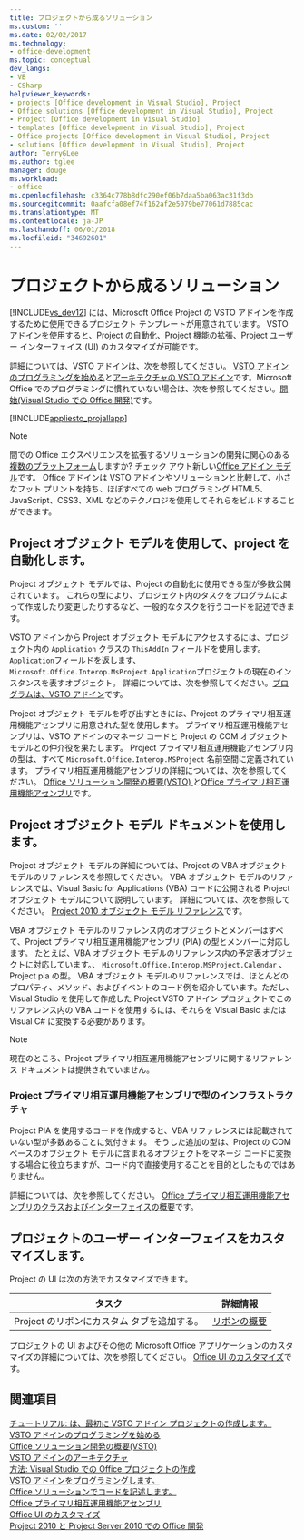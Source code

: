 ```yaml
---
title: プロジェクトから成るソリューション
ms.custom: ''
ms.date: 02/02/2017
ms.technology:
- office-development
ms.topic: conceptual
dev_langs:
- VB
- CSharp
helpviewer_keywords:
- projects [Office development in Visual Studio], Project
- Office solutions [Office development in Visual Studio], Project
- Project [Office development in Visual Studio]
- templates [Office development in Visual Studio], Project
- Office projects [Office development in Visual Studio], Project
- solutions [Office development in Visual Studio], Project
author: TerryGLee
ms.author: tglee
manager: douge
ms.workload:
- office
ms.openlocfilehash: c3364c778b8dfc290ef06b7daa5ba063ac31f3db
ms.sourcegitcommit: 0aafcfa08ef74f162af2e5079be77061d7885cac
ms.translationtype: MT
ms.contentlocale: ja-JP
ms.lasthandoff: 06/01/2018
ms.locfileid: "34692601"
---
```

# <a name="project-solutions"></a>プロジェクトから成るソリューション
  [!INCLUDE[vs_dev12](../vsto/includes/vs-dev12-md.md)] には、Microsoft Office Project の VSTO アドインを作成するために使用できるプロジェクト テンプレートが用意されています。 VSTO アドインを使用すると、Project の自動化、Project 機能の拡張、Project ユーザー インターフェイス (UI) のカスタマイズが可能です。  
  
 詳細については、VSTO アドインは、次を参照してください。 [VSTO アドインのプログラミングを始める](../vsto/getting-started-programming-vsto-add-ins.md)と[アーキテクチャの VSTO アドイン](../vsto/architecture-of-vsto-add-ins.md)です。Microsoft Office でのプログラミングに慣れていない場合は、次を参照してください。[開始&#40;Visual Studio での Office 開発&#41;](../vsto/getting-started-office-development-in-visual-studio.md)です。  
  
 [!INCLUDE[appliesto_projallapp](../vsto/includes/appliesto-projallapp-md.md)]  
  
> [!NOTE]  
>  間での Office エクスペリエンスを拡張するソリューションの開発に関心のある[複数のプラットフォーム](https://dev.office.com/add-in-availability)しますか? チェック アウト新しい[Office アドイン モデル](https://dev.office.com/docs/add-ins/overview/office-add-ins)です。 Office アドインは VSTO アドインやソリューションと比較して、小さなフット プリントを持ち、ほぼすべての web プログラミング HTML5、JavaScript、CSS3、XML などのテクノロジを使用してそれらをビルドすることができます。  
  
## <a name="automate-project-by-using-the-project-object-model"></a>Project オブジェクト モデルを使用して、project を自動化します。  
 Project オブジェクト モデルでは、Project の自動化に使用できる型が多数公開されています。 これらの型により、プロジェクト内のタスクをプログラムによって作成したり変更したりするなど、一般的なタスクを行うコードを記述できます。  
  
 VSTO アドインから Project オブジェクト モデルにアクセスするには、プロジェクト内の `Application` クラスの `ThisAddIn` フィールドを使用します。 `Application`フィールドを返します、`Microsoft.Office.Interop.MsProject.Application`プロジェクトの現在のインスタンスを表すオブジェクト。 詳細については、次を参照してください。[プログラムは、VSTO アドイン](../vsto/programming-vsto-add-ins.md)です。  
  
 Project オブジェクト モデルを呼び出すときには、Project のプライマリ相互運用機能アセンブリに用意された型を使用します。 プライマリ相互運用機能アセンブリは、VSTO アドインのマネージ コードと Project の COM オブジェクト モデルとの仲介役を果たします。 Project プライマリ相互運用機能アセンブリ内の型は、すべて `Microsoft.Office.Interop.MSProject` 名前空間に定義されています。 プライマリ相互運用機能アセンブリの詳細については、次を参照してください。 [Office ソリューション開発の概要&#40;VSTO&#41; ](../vsto/office-solutions-development-overview-vsto.md)と[Office プライマリ相互運用機能アセンブリ](../vsto/office-primary-interop-assemblies.md)です。  
  
## <a name="use-the-project-object-model-documentation"></a>Project オブジェクト モデル ドキュメントを使用します。  
 Project オブジェクト モデルの詳細については、Project の VBA オブジェクト モデルのリファレンスを参照してください。 VBA オブジェクト モデルのリファレンスでは、Visual Basic for Applications (VBA) コードに公開される Project オブジェクト モデルについて説明しています。 詳細については、次を参照してください。 [Project 2010 オブジェクト モデル リファレンス](http://go.microsoft.com/fwlink/?LinkId=199771)です。  
  
 VBA オブジェクト モデルのリファレンス内のオブジェクトとメンバーはすべて、Project プライマリ相互運用機能アセンブリ (PIA) の型とメンバーに対応します。 たとえば、VBA オブジェクト モデルのリファレンス内の予定表オブジェクトに対応しています。、 `Microsoft.Office.Interop.MSProject.Calendar` 、Project pia の型。 VBA オブジェクト モデルのリファレンスでは、ほとんどのプロパティ、メソッド、およびイベントのコード例を紹介しています。ただし、Visual Studio を使用して作成した Project VSTO アドイン プロジェクトでこのリファレンス内の VBA コードを使用するには、それらを Visual Basic または Visual C# に変換する必要があります。  
  
> [!NOTE]  
>  現在のところ、Project プライマリ相互運用機能アセンブリに関するリファレンス ドキュメントは提供されていません。  
  
### <a name="infrastructure-types-in-the-project-primary-interop-assembly"></a>Project プライマリ相互運用機能アセンブリで型のインフラストラクチャ  
 Project PIA を使用するコードを作成すると、VBA リファレンスには記載されていない型が多数あることに気付きます。 そうした追加の型は、Project の COM ベースのオブジェクト モデルに含まれるオブジェクトをマネージ コードに変換する場合に役立ちますが、コード内で直接使用することを目的としたものではありません。  
  
 詳細については、次を参照してください。 [Office プライマリ相互運用機能アセンブリのクラスおよびインターフェイスの概要](http://go.microsoft.com/fwlink/?LinkId=189592)です。  
  
## <a name="customize-the-user-interface-of-project"></a>プロジェクトのユーザー インターフェイスをカスタマイズします。  
 Project の UI は次の方法でカスタマイズできます。  
  
|タスク|詳細情報|  
|----------|--------------------------|  
|Project のリボンにカスタム タブを追加する。|[リボンの概要](../vsto/ribbon-overview.md)|  
  
 プロジェクトの UI およびその他の Microsoft Office アプリケーションのカスタマイズの詳細については、次を参照してください。 [Office UI のカスタマイズ](../vsto/office-ui-customization.md)です。  
  
## <a name="see-also"></a>関連項目  
 [チュートリアル: は、最初に VSTO アドイン プロジェクトの作成します。](../vsto/walkthrough-creating-your-first-vsto-add-in-for-project.md)   
 [VSTO アドインのプログラミングを始める](../vsto/getting-started-programming-vsto-add-ins.md)   
 [Office ソリューション開発の概要&#40;VSTO&#41;](../vsto/office-solutions-development-overview-vsto.md)   
 [VSTO アドインのアーキテクチャ](../vsto/architecture-of-vsto-add-ins.md)   
 [方法: Visual Studio での Office プロジェクトの作成](../vsto/how-to-create-office-projects-in-visual-studio.md)   
 [VSTO アドインをプログラミングします。](../vsto/programming-vsto-add-ins.md)   
 [Office ソリューションでコードを記述します。](../vsto/writing-code-in-office-solutions.md)   
 [Office プライマリ相互運用機能アセンブリ](../vsto/office-primary-interop-assemblies.md)   
 [Office UI のカスタマイズ](../vsto/office-ui-customization.md)   
 [Project 2010 と Project Server 2010 での Office 開発](http://go.microsoft.com/fwlink/?LinkId=199016)  
  
  